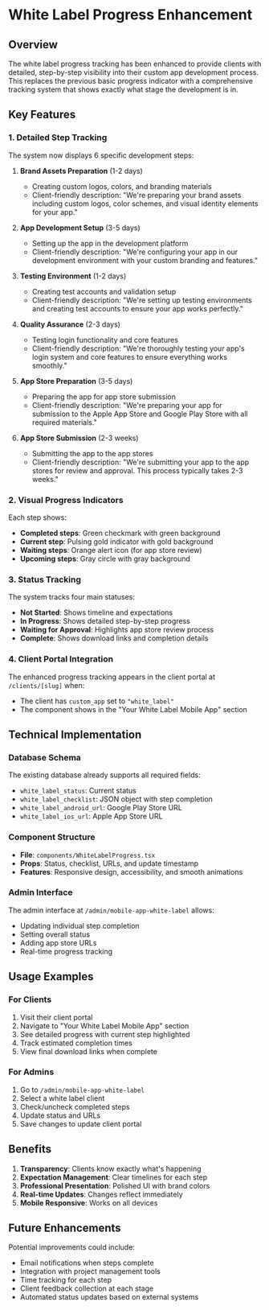 # White Label Progress Enhancement

## Overview

The white label progress tracking has been enhanced to provide clients with detailed, step-by-step visibility into their custom app development process. This replaces the previous basic progress indicator with a comprehensive tracking system that shows exactly what stage the development is in.

## Key Features

### 1. Detailed Step Tracking
The system now displays 6 specific development steps:

1. **Brand Assets Preparation** (1-2 days)
   - Creating custom logos, colors, and branding materials
   - Client-friendly description: "We're preparing your brand assets including custom logos, color schemes, and visual identity elements for your app."

2. **App Development Setup** (3-5 days)
   - Setting up the app in the development platform
   - Client-friendly description: "We're configuring your app in our development environment with your custom branding and features."

3. **Testing Environment** (1-2 days)
   - Creating test accounts and validation setup
   - Client-friendly description: "We're setting up testing environments and creating test accounts to ensure your app works perfectly."

4. **Quality Assurance** (2-3 days)
   - Testing login functionality and core features
   - Client-friendly description: "We're thoroughly testing your app's login system and core features to ensure everything works smoothly."

5. **App Store Preparation** (3-5 days)
   - Preparing the app for app store submission
   - Client-friendly description: "We're preparing your app for submission to the Apple App Store and Google Play Store with all required materials."

6. **App Store Submission** (2-3 weeks)
   - Submitting the app to the app stores
   - Client-friendly description: "We're submitting your app to the app stores for review and approval. This process typically takes 2-3 weeks."

### 2. Visual Progress Indicators

Each step shows:
- **Completed steps**: Green checkmark with green background
- **Current step**: Pulsing gold indicator with gold background
- **Waiting steps**: Orange alert icon (for app store review)
- **Upcoming steps**: Gray circle with gray background

### 3. Status Tracking

The system tracks four main statuses:
- **Not Started**: Shows timeline and expectations
- **In Progress**: Shows detailed step-by-step progress
- **Waiting for Approval**: Highlights app store review process
- **Complete**: Shows download links and completion details

### 4. Client Portal Integration

The enhanced progress tracking appears in the client portal at `/clients/[slug]` when:
- The client has `custom_app` set to `"white_label"`
- The component shows in the "Your White Label Mobile App" section

## Technical Implementation

### Database Schema
The existing database already supports all required fields:
- `white_label_status`: Current status
- `white_label_checklist`: JSON object with step completion
- `white_label_android_url`: Google Play Store URL
- `white_label_ios_url`: Apple App Store URL

### Component Structure
- **File**: `components/WhiteLabelProgress.tsx`
- **Props**: Status, checklist, URLs, and update timestamp
- **Features**: Responsive design, accessibility, and smooth animations

### Admin Interface
The admin interface at `/admin/mobile-app-white-label` allows:
- Updating individual step completion
- Setting overall status
- Adding app store URLs
- Real-time progress tracking

## Usage Examples

### For Clients
1. Visit their client portal
2. Navigate to "Your White Label Mobile App" section
3. See detailed progress with current step highlighted
4. Track estimated completion times
5. View final download links when complete

### For Admins
1. Go to `/admin/mobile-app-white-label`
2. Select a white label client
3. Check/uncheck completed steps
4. Update status and URLs
5. Save changes to update client portal

## Benefits

1. **Transparency**: Clients know exactly what's happening
2. **Expectation Management**: Clear timelines for each step
3. **Professional Presentation**: Polished UI with brand colors
4. **Real-time Updates**: Changes reflect immediately
5. **Mobile Responsive**: Works on all devices

## Future Enhancements

Potential improvements could include:
- Email notifications when steps complete
- Integration with project management tools
- Time tracking for each step
- Client feedback collection at each stage
- Automated status updates based on external systems 